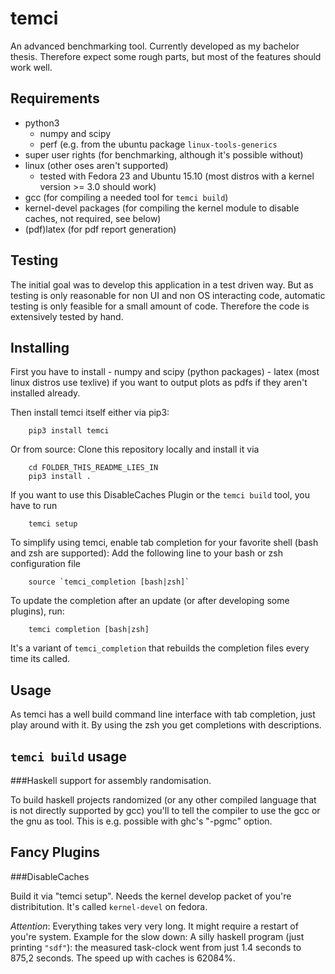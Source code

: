 temci
=====
An advanced benchmarking tool. Currently developed as my bachelor thesis.
Therefore expect some rough parts, but most of the features should work well.


Requirements
------------
- python3
    - numpy and scipy
    - perf (e.g. from the ubuntu package `linux-tools-generics`
- super user rights (for benchmarking, although it's possible without)
- linux (other oses aren't supported)
    - tested with Fedora 23 and Ubuntu 15.10 (most distros with a kernel version >= 3.0 should work)
- gcc (for compiling a needed tool for `temci build`)
- kernel-devel packages (for compiling the kernel module to disable caches, not required, see below)
- (pdf)latex (for pdf report generation)

Testing
-------
The initial goal was to develop this application in a test driven way.
But as testing is only reasonable for non UI and non OS interacting code,
automatic testing is only feasible for a small amount of code.
Therefore the code is extensively tested by hand.

Installing
----------
First you have to install
    - numpy and scipy (python packages)
    - latex (most linux distros use texlive) if you want to output plots as pdfs
if they aren't installed already.

Then install temci itself either via pip3:
```
    pip3 install temci
```
Or from source:
Clone this repository locally and install it via
```
    cd FOLDER_THIS_README_LIES_IN
    pip3 install .
```
If you want to use this DisableCaches Plugin or the `temci build` tool, you have to run
```
    temci setup
```


To simplify using temci, enable tab completion for your favorite shell (bash and zsh are supported):
Add the following line to your bash or zsh configuration file
```
    source `temci_completion [bash|zsh]`
```
To update the completion after an update (or after developing some plugins), run:
```
    temci completion [bash|zsh]
```
It's a variant of `temci_completion` that rebuilds the completion files every time its called.

Usage
-----
As temci has a well build command line interface with tab completion, just play
around with it. By using the zsh you get completions with descriptions.


`temci build` usage
-------------------

###Haskell support for assembly randomisation.

To build haskell projects randomized (or any other compiled language that is not
directly supported by gcc) you'll to tell the compiler to use the gcc or the gnu as tool.
This is e.g. possible with ghc's "-pgmc" option.


Fancy Plugins
-------------

###DisableCaches

Build it via "temci setup". Needs the kernel develop packet of you're distribitution. It's called
`kernel-devel` on fedora.

_Attention_: Everything takes very very long. It might require a restart of you're system.
Example for the slow down: A silly haskell program (just printing `"sdf"`): the measured
task-clock went from just 1.4 seconds to 875,2 seconds. The speed up with caches is 62084%.
